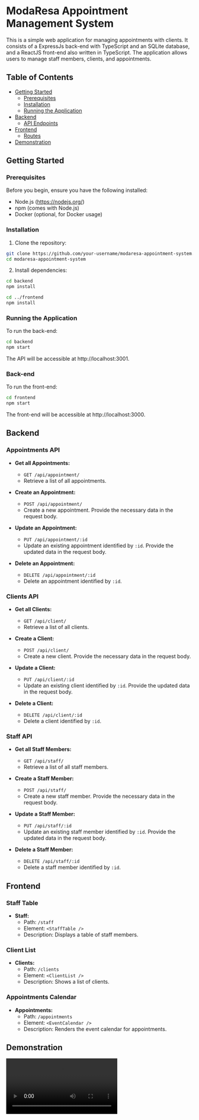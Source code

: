 # ModaResa Appointment Management System

This is a simple web application for managing appointments with clients. It consists of a ExpressJs back-end with TypeScript and an SQLite database, and a ReactJS front-end also written in TypeScript. The application allows users to manage staff members, clients, and appointments.

## Table of Contents

- [Getting Started](#getting-started)
  - [Prerequisites](#prerequisites)
  - [Installation](#installation)
  - [Running the Application](#run-application)
- [Backend](#backend)
  - [API Endpoints](#api-endpoints)
- [Frontend](#frontend)
  - [Routes](#routes)
- [Demonstration](#demonstration)

## Getting Started

### Prerequisites

Before you begin, ensure you have the following installed:

- Node.js (https://nodejs.org/)
- npm (comes with Node.js)
- Docker (optional, for Docker usage)

### Installation

1. Clone the repository:

```bash
git clone https://github.com/your-username/modaresa-appointment-system.git
cd modaresa-appointment-system
```

2. Install dependencies:

```bash
cd backend
npm install

cd ../frontend
npm install
```

### Running the Application

To run the back-end:

```bash
cd backend
npm start
```

The API will be accessible at http://localhost:3001.

### Back-end

To run the front-end:

```bash
cd frontend
npm start
```

The front-end will be accessible at http://localhost:3000.

## Backend

### Appointments API

- **Get all Appointments:**

  - `GET /api/appointment/`
  - Retrieve a list of all appointments.

- **Create an Appointment:**

  - `POST /api/appointment/`
  - Create a new appointment. Provide the necessary data in the request body.

- **Update an Appointment:**

  - `PUT /api/appointment/:id`
  - Update an existing appointment identified by `:id`. Provide the updated data in the request body.

- **Delete an Appointment:**
  - `DELETE /api/appointment/:id`
  - Delete an appointment identified by `:id`.

### Clients API

- **Get all Clients:**

  - `GET /api/client/`
  - Retrieve a list of all clients.

- **Create a Client:**

  - `POST /api/client/`
  - Create a new client. Provide the necessary data in the request body.

- **Update a Client:**

  - `PUT /api/client/:id`
  - Update an existing client identified by `:id`. Provide the updated data in the request body.

- **Delete a Client:**
  - `DELETE /api/client/:id`
  - Delete a client identified by `:id`.

### Staff API

- **Get all Staff Members:**

  - `GET /api/staff/`
  - Retrieve a list of all staff members.

- **Create a Staff Member:**

  - `POST /api/staff/`
  - Create a new staff member. Provide the necessary data in the request body.

- **Update a Staff Member:**

  - `PUT /api/staff/:id`
  - Update an existing staff member identified by `:id`. Provide the updated data in the request body.

- **Delete a Staff Member:**
  - `DELETE /api/staff/:id`
  - Delete a staff member identified by `:id`.

## Frontend

### Staff Table

- **Staff:**
  - Path: `/staff`
  - Element: `<StaffTable />`
  - Description: Displays a table of staff members.

### Client List

- **Clients:**
  - Path: `/clients`
  - Element: `<ClientList />`
  - Description: Shows a list of clients.

### Appointments Calendar

- **Appointments:**
  - Path: `/appointments`
  - Element: `<EventCalendar />`
  - Description: Renders the event calendar for appointments.

## Demonstration

<video src="demonstration.mp4" controls title="Title"></video>

